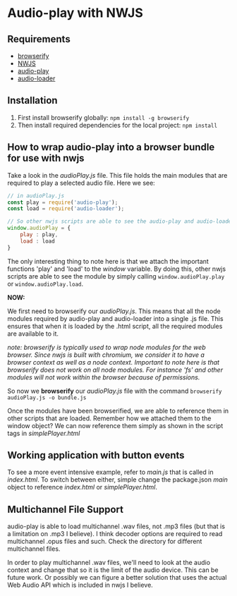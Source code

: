 # Audio-play with NWJS

## Requirements
- [browserify](http://browserify.org/)
- [NWJS](https://www.npmjs.com/package/nw)
- [audio-play](https://www.npmjs.com/package/audio-play)
- [audio-loader](https://github.com/audiojs/audio-loader)

## Installation

1. First install browserify globally: `npm install -g browserify`
2. Then install required dependencies for the local project: `npm install`

## How to wrap audio-play into a browser bundle for use with nwjs

Take a look in the _audioPlay.js_ file. This file holds the main modules that are required to play a selected audio file. Here we see:

```javascript
// in audioPlay.js
const play = require('audio-play');
const load = require('audio-loader');

// So other nwjs scripts are able to see the audio-play and audio-loader modules
window.audioPlay = { 
    play : play,
    load : load
}
```

The only interesting thing to note here is that we attach the important functions 'play' and 'load' to the _window_ variable. By doing this, other nwjs scripts are able to see the module by simply calling `window.audioPlay.play` or `window.audioPlay.load`.

**NOW:**

We first need to browserify our _audioPlay.js_. This means that all the node modules required by audio-play and audio-loader into a single .js file. This ensures that when it is loaded by the .html script, all the required modules are available to it. 

_note: browserify is typically used to wrap node modules for the web browser. Since nwjs is built with chromium, we consider it to have a browser context as well as a node context. Important to note here is that browserify does not work on all node modules. For instance 'fs' and other modules will not work within the browser because of permissions._

So now we **browserify** our _audioPlay.js_ file with the command `browserify audioPlay.js -o bundle.js` 

Once the modules have been browserified, we are able to reference them in other scripts that are loaded. Remember how we attached them to the window object? We can now reference them simply as shown in the script tags in _simplePlayer.html_

## Working application with button events

To see a more event intensive example, refer to _main.js_ that is called in _index.html_. To switch between either, simple change the package.json _main_ object to reference _index.html_ or _simplePlayer.html_.


## Multichannel File Support

audio-play is able to load multichannel .wav files, not .mp3 files (but that is a limitation on .mp3 I believe). I think decoder options are required to read multichannel .opus files and such. Check the directory for different multichannel files.

In order to play multichannel .wav files, we'll need to look at the audio context and change that so it is the limit of the audio device. This can be future work. Or possibly we can figure a better solution that uses the actual Web Audio API which is included in nwjs I believe.


